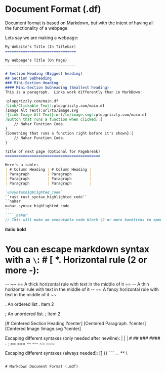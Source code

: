 # Document Format (.df)
Document format is based on Markdown, but with the intent of having all the functionality of a
webpage.

Lets say we are making a webpage:
```md
My Website's Title (In Titlebar)
================================

My Webpage's Title (On Page)
--------------------------------

# Section Heading (Biggest heading)
## Section Subheading
### Mini-Section Heading
#### Mini-Section Subheading (Smallest heading)
This is a paragraph.  Links work differently than in MarkDown:

:plopgrizzly.com/main.df
[Link/Clickable Text]:plopgrizzly.com/main.df
{Image Alt Text}:url/to/image.svg
[{Link Image Alt Text}:url/to/image.svg]:plopgrizzly.com/main.df
[Button that runs a function when clicked]:{
    // Nahar Function Code.
}
{Something that runs a function right before it's shown}:{
    // Nahar Function Code.
}

Title of next page (Optional for Pagebreak)
===========================================

Here's a table:
| # Column Heading | # Column Heading |
| Paragraph        | Paragraph        |
| Paragraph        | Paragraph        |
| Paragraph        | Paragraph        |

`unsyntaxhighlighted_code`
``rust rust_syntax_highlighted_code``
``nahar
nahar_syntax_highlighted_code
``
````_nahar
// This will make an executable code block (2 or more backticks to open/close).
````

__italic__
**bold**

You can escape markdown syntax with a `\`: \# \[ \*.  Horizontal rule (2 or more -):
==
--
~~
== A thick horizontal rule with text in the middle of it ==
-- A thin horizontal rule with text in the middle of it --
~~ A fancy horizontal rule with text in the middle of it  ~~

. An ordered list
. Item 2

; An unordered list.
; Item 2

[# Centered Section Heading ?center]
[Centered Paragraph. ?center]
[Centered Image !image.svg ?center]

Escaping different syntaxes (only needed after newline):
\| | |
\#
\##
\###
\####
\.
\;
\==
\===
\--
\---
\~~
\~~~

Escaping different syntaxes (always needed):
\[]
\{}
\`
\``
\__
\**
\\
```

# Markdown Document Format (.mdf)


